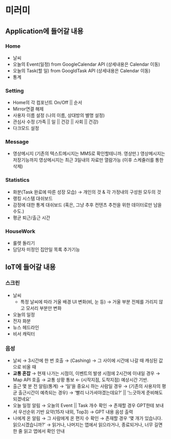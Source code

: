 # 미러미

## Application에 들어갈 내용

### Home

- 날씨
- 오늘의 Event(일정) from GoogleCalendar API  (상세내용은 Calendar 이동)
- 오늘의 Task(할 일) from GoogldTask API  (상세내용은 Calendar 이동)
- 통계

### Setting

- Home의 각 컴포넌트 On/Off || 순서
- Mirror연결 해제
- 사용자 이름 설정 (나의 이름, 상대방의 별명 설정)
- 관심사 수정 (가족 || 일 || 건강 || 사회 || 건강)
- 다크모드 설정

### Message

- 영상메시지 (기존의 텍스트메시지는 MMS로 확인할테니까. 영상만.)
영상메시지는 저장기능까지 
영상메시지는 최근 3일내의 자료만 열람가능 (이후 스케쥴러를 통한 삭제)

### Statistics

- 화분(Task 완료에 따른 성장 모습)  → 개인의 것 & 각 가정내의 구성원 모두의 것
- 랭킹 시스템 대쉬보드
- 감정에 대한 통계 대쉬보드 (혹은, 그냥 추후 컨텐츠 추천을 위한 데이터로만 남을 수도.)
- 평균 퇴근/출근 시간

### HouseWork

- 룰렛 돌리기
- 담당자 미정인 집안일 목록 추가기능

## IoT에 들어갈 내용

### 스크린

- 날씨
    - 특정 날씨에 따라 거울 배경 UI 변화(비, 눈 등) → 거울 부분 전체를 가리지 않고 모서리 부분만 변화
- 오늘의 일정
- 전자 화분
- 뉴스 헤드라인
- 비서 캐릭터

### 음성

- 날씨 → 3시간에 한 번 호출 → (Cashing) → 그 사이에 시간에 나갈 때 캐싱된 값으로 비올 때
- **교통 혼잡** → 현재 나가는 시점이, 이벤트의 발생 시점에 2시간에 이내일 경우  → Map API 호출 → 교통 상황 통보  ← (시작지점, 도착지점) 예상시간 기반.
- 출근 몇 분 전 알림(통계) → ‘일’을 중요시 하는 사람일 경우 → (기존의 사용자의 평균 출근시간이 예측되는 경우) → ‘빨리 나가셔야겠는데요?’ || ‘느긋하게 준비해도 되겠네요’
- 오늘 일정 알림 → 오늘의 Event || Task 개수 확인 → 존재할 경우 GPT한테 보내서 우선순위 기반 요약(15자 내외, Top3) → GPT 내용 음성 출력
- 나에게 온 알림 → 그 사람에게 온 편지 수 확인 → 존재할 경우 ‘몇 개가 있습니다. 읽으시겠습니까?’ → 읽거나, 나머지는 앱에서 읽으라거나, 종료되거나, 너무 길면 한 줄 읽고 앱에서 확인 안내